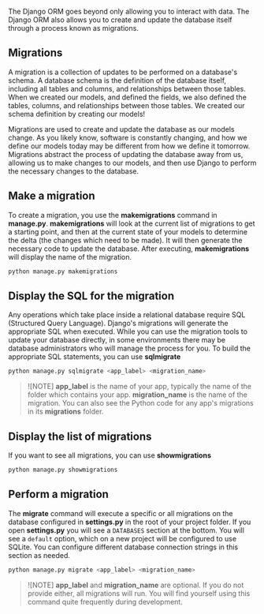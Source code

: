 The Django ORM goes beyond only allowing you to interact with data. The Django ORM also allows you to create and update the database itself through a process known as migrations.

## Migrations

A migration is a collection of updates to be performed on a database's schema. A database schema is the definition of the database itself, including all tables and columns, and relationships between those tables. When we created our models, and defined the fields, we also defined the tables, columns, and relationships between those tables. We created our schema definition by creating our models!

Migrations are used to create and update the database as our models change. As you likely know, software is constantly changing, and how we define our models today may be different from how we define it tomorrow. Migrations abstract the process of updating the database away from us, allowing us to make changes to our models, and then use Django to perform the necessary changes to the database.

## Make a migration

To create a migration, you use the **makemigrations** command in **manage.py**. **makemigrations** will look at the current list of migrations to get a starting point, and then at the current state of your models to determine the delta (the changes which need to be made). It will then generate the necessary code to update the database. After executing, **makemigrations** will display the name of the migration.

```bash
python manage.py makemigrations
```

## Display the SQL for the migration

Any operations which take place inside a relational database require SQL (Structured Query Language). Django's migrations will generate the appropriate SQL when executed. While you can use the migration tools to update your database directly, in some environments there may be database administrators who will manage the process for you. To build the appropriate SQL statements, you can use **sqlmigrate**

```bash
python manage.py sqlmigrate <app_label> <migration_name>
```

> ![NOTE]
> **app_label** is the name of your app, typically the name of the folder which contains your app. **migration_name** is the name of the migration. You can also see the Python code for any app's migrations in its **migrations** folder.

## Display the list of migrations

If you want to see all migrations, you can use **showmigrations**

```bash
python manage.py showmigrations
```

## Perform a migration

The **migrate** command will execute a specific or all migrations on the database configured in **settings.py** in the root of your project folder. If you open **settings.py** you will see a `DATABASES` section at the bottom. You will see a `default` option, which on a new project will be configured to use SQLite. You can configure different database connection strings in this section as needed.

```bash
python manage.py migrate <app_label> <migration_name>
```

> ![NOTE]
> **app_label** and **migration_name** are optional. If you do not provide either, all migrations will run. You will find yourself using this command quite frequently during development.
